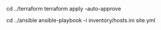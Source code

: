 cd ../terraform
terraform apply -auto-approve


cd ../ansible
ansible-playbook -i inventory/hosts.ini site.yml